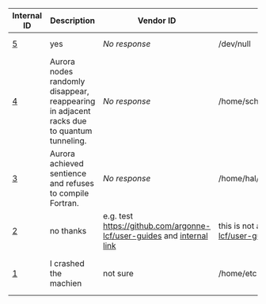 | Internal ID |  Description | Vendor ID | Reproducer Path | PoC | Status | Priority | ETA
| --- | --- | --- | --- | --- | --- | --- |--- |
| [5](https://github.com/argonne-lcf/AuroraBugTracking-test/issues/5) | yes | _No response_ | /dev/null | kgf | Closed? | medium | _No response_ |
| [4](https://github.com/argonne-lcf/AuroraBugTracking-test/issues/4) | Aurora nodes randomly disappear, reappearing in adjacent racks due to quantum tunneling. | _No response_ | /home/schrodinger/box_experiments/x4702c6s3b0n0 | Erwin Schrödinger | Open — Workaround: Observe harder | medium | _No response_ |
| [3](https://github.com/argonne-lcf/AuroraBugTracking-test/issues/3) | Aurora achieved sentience and refuses to compile Fortran. | _No response_ | /home/hal/open_the_pod_bay_doors | HAL 9000 | Open — Self-aware, refuses debugging | high | _No response_ |
| [2](https://github.com/argonne-lcf/AuroraBugTracking-test/issues/2) | no thanks | e.g. test https://github.com/argonne-lcf/user-guides and [internal link](https://github.com/argonne-lcf/user-guides) | this is not a path: https://github.com/argonne-lcf/user-guides | Tim Williams | Workaround Available | low | _No response_ |
| [1](https://github.com/argonne-lcf/AuroraBugTracking-test/issues/1) | I crashed the machien | not sure | /home/etc | kyle | Open | medium | two years from now |
